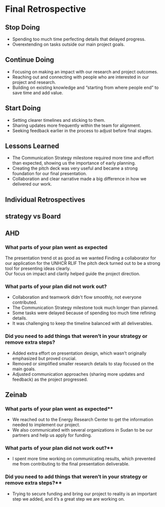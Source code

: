 <!-- markdownlint-disable MD013 MD031 MD007 MD033 MD004 MD009 MD013 MD045 MD041 MD032 MD039 MD019 -->

<!-- markdownlint-disable MD031 MD033 MD004 MD001 MD009 MD013 MD045 MD001 MD012 MD022 MD036 -->

# Final Retrospective  

## Stop Doing  
- Spending too much time perfecting details that delayed progress.  
- Overextending on tasks outside our main project goals.  

## Continue Doing  
- Focusing on making an impact with our research and project outcomes.  
- Reaching out and connecting with people who are interested in our project and research.  
- Building on existing knowledge and “starting from where people end” to save time and add value.  

## Start Doing  
- Setting clearer timelines and sticking to them.  
- Sharing updates more frequently within the team for alignment.  
- Seeking feedback earlier in the process to adjust before final stages.  

## Lessons Learned  
- The Communication Strategy milestone required more time and effort than expected, showing us the importance of early planning.  
- Creating the pitch deck was very useful and became a strong foundation for our final presentation.  
- Collaboration and clear narrative made a big difference in how we delivered our work.  


## Individual Retrospectives

## strategy vs Board

## AHD

### What parts of your plan went as expected  
The presentation trend ot as good as we wanted 
Finding a collaborator for our application for the UNHCR RLIF
 The pitch deck turned out to be a strong tool for presenting ideas clearly.  
Our focus on impact and clarity helped guide the project direction.  

### What parts of your plan did not work out?  
- Collaboration and teamwork didn't flow smoothly, not everyone contributed.
- The Communication Strategy milestone took much longer than planned.  
- Some tasks were delayed because of spending too much time refining details.  
- It was challenging to keep the timeline balanced with all deliverables.  

### Did you need to add things that weren’t in your strategy or remove extra steps?  
- Added extra effort on presentation design, which wasn’t originally emphasized but proved crucial.  
- Removed or simplified smaller research details to stay focused on the main goals.  
- Adjusted communication approaches (sharing more updates and feedback) as the project progressed.


## Zeinab 

### What parts of your plan went as expected**  
- We reached out to the Energy Research Center to get the information needed to implement our project.
- We also communicated with several organizations in Sudan to be our partners and help us apply for funding.  

### What parts of your plan did not work out?**  
- I spent more time working on communicating results, which prevented me from contributing to the final presentation deliverable.

### Did you need to add things that weren’t in your strategy or remove extra steps?**  
- Trying to secure funding and bring our project to reality is an important step we added,
and it’s a great step we are working on.















